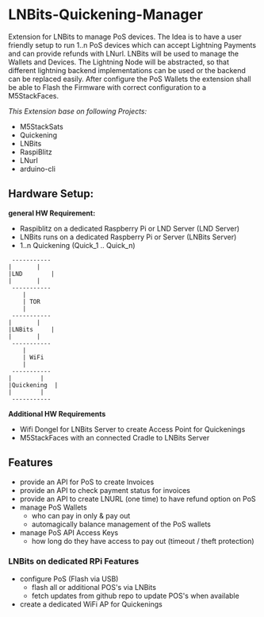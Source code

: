 # LNBits-Quickening-Manager
Extension for LNBits to manage PoS devices.
The Idea is to have a user friendly setup to run 1..n PoS devices which can accept Lightning Payments and can provide refunds with LNurl. LNBits will be used to manage the Wallets and Devices. The Lightning Node will be abstracted, so that different lightning backend implementations can be used or the backend can be replaced easily. After configure the PoS Wallets the extension shall be able to Flash the Firmware with correct configuration to a M5StackFaces.  


*This Extension base on following Projects:*
- M5StackSats
- Quickening
- LNBits
- RaspiBlitz
- LNurl
- arduino-cli


## Hardware Setup:
**general HW Requirement:**
- Raspiblitz on a dedicated Raspberry Pi or LND Server (LND Server)
- LNBits runs on a dedicated Raspberry Pi or Server (LNBits Server)
- 1..n Quickening (Quick_1 .. Quick_n)

```
 -----------
|	    |
|LND 	    |
|	    |
 -----------
 	|
 	| TOR
 	|
 -----------
|	    |
|LNBits	    |
|	    |
 -----------
 	|
 	| WiFi 
 	|
 -----------
|	     |
|Quickening  |
|	     |
 -----------
```
**Additional HW Requirements**
- Wifi Dongel for LNBits Server to create Access Point for Quickenings
- M5StackFaces with an connected Cradle to LNBits Server

## Features
- provide an API for PoS to create Invoices 
- provide an API to check payment status for invoices
- provide an API to create LNURL (one time) to have refund option on PoS
- manage PoS Wallets
    - who can pay in only & pay out
    - automagically balance management of the PoS wallets 
- manage PoS API Access Keys
    - how long do they have access to pay out (timeout / theft protection)
### LNBits on dedicated RPi Features
- configure PoS (Flash via USB)
    - flash all or additional POS's via LNBits
    - fetch updates from github repo to update POS's when available
- create a dedicated WiFi AP for Quickenings
 
